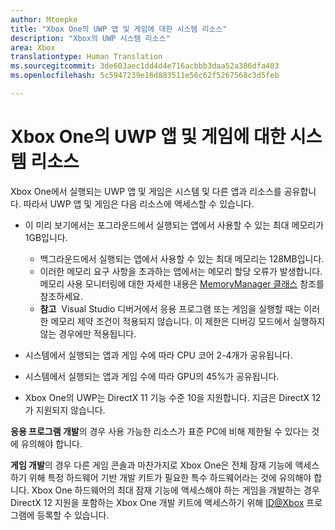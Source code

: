 ```yaml
---
author: Mtoepke
title: "Xbox One의 UWP 앱 및 게임에 대한 시스템 리소스"
description: "Xbox의 UWP 시스템 리소스"
area: Xbox
translationtype: Human Translation
ms.sourcegitcommit: 3de603aec1dd4d4e716acbbb3daa52a306dfa403
ms.openlocfilehash: 5c5947239e16d883511e56c62f5267568c3d5feb

---
```


# Xbox One의 UWP 앱 및 게임에 대한 시스템 리소스

Xbox One에서 실행되는 UWP 앱 및 게임은 시스템 및 다른 앱과 리소스를 공유합니다. 따라서 UWP 앱 및 게임은 다음 리소스에 액세스할 수 있습니다.

* 이 미리 보기에서는 포그라운드에서 실행되는 앱에서 사용할 수 있는 최대 메모리가 1GB입니다.
    * 백그라운드에서 실행되는 앱에서 사용할 수 있는 최대 메모리는 128MB입니다.
    * 이러한 메모리 요구 사항을 초과하는 앱에서는 메모리 할당 오류가 발생합니다. 메모리 사용 모니터링에 대한 자세한 내용은 [MemoryManager 클래스](https://msdn.microsoft.com/library/windows/apps/windows.system.memorymanager.aspx) 참조를 참조하세요.
    * **참고**&nbsp;&nbsp;Visual Studio 디버거에서 응용 프로그램 또는 게임을 실행할 때는 이러한 메모리 제약 조건이 적용되지 않습니다. 이 제한은 디버깅 모드에서 실행하지 않는 경우에만 적용됩니다.

* 시스템에서 실행되는 앱과 게임 수에 따라 CPU 코어 2-4개가 공유됩니다.

* 시스템에서 실행되는 앱과 게임 수에 따라 GPU의 45%가 공유됩니다.

* Xbox One의 UWP는 DirectX 11 기능 수준 10을 지원합니다. 지금은 DirectX 12가 지원되지 않습니다. 

**응용 프로그램 개발**의 경우 사용 가능한 리소스가 표준 PC에 비해 제한될 수 있다는 것에 유의해야 합니다.

**게임 개발**의 경우 다른 게임 콘솔과 마찬가지로 Xbox One은 전체 잠재 기능에 액세스하기 위해 특정 하드웨어 기반 개발 키트가 필요한 특수 하드웨어라는 것에 유의해야 합니다. Xbox One 하드웨어의 최대 잠재 기능에 액세스해야 하는 게임을 개발하는 경우 DirectX 12 지원을 포함하는 Xbox One 개발 키트에 액세스하기 위해 [ID@Xbox](http://www.xbox.com/Developers/id) 프로그램에 등록할 수 있습니다.



<!--HONumber=Jul16_HO2-->


